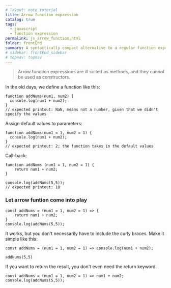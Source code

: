 ```yaml
---
# layout: note_tutorial
title: Arrow function expression
catalog: true
tags: 
  - javascript
  - function expression
permalink: js_arrow_function.html
folder: frontEnd
summary: A syntactically compact alternative to a regular function expression
# sidebar: frontEnd_sidebar
# topnav: topnav
---
```


> Arrow function expressions are ill suited as methods, and they cannot be used as constructors.

In the old days, we define a function like this:

```
function addNums(num1, num2) {
  console.log(num1 + num2);
}
// expected printout: NaN, means not a number, given that we didn't specify the values
```

Assign default values to parameters: 

```
function addNums(num1 = 1, num2 = 1) {
  console.log(num1 + num2);
}
// expected printout: 2; the function takes in the default values
```

Call-back:

```
function addNums (num1 = 1, num2 = 1) {
    return num1 + num2;
}

console.log(addNums(5,5));
// expected printout: 10
```

### Let arrow funtion come into play

```
const addNums = (num1 = 1, num2 = 1) => {
    return num1 + num2;
}
console.log(addNums(5,5));
```

It works, but you don't necessarily have to include the curly braces. Make it simple like this:

```
const addNums = (num1 = 1, num2 = 1) => console.log(num1 + num2);

addNums(5,5)
```

If you want to return the result, you don't even need the return keyword.

```
const addNums = (num1 = 1, num2 = 1) => num1 + num2;
console.log(addNums(5,5));
```
